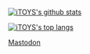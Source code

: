[![iTOYS's github stats](https://github-readme-stats.vercel.app/api?username=iTOYS&bg_color=30,e96443,904e95&title_color=fff&text_color=fff&show_icons=false&count_private=true&include_all_commits=true)](https://github.com/iTOYS)

[![iTOYS's top langs](https://github-readme-stats.vercel.app/api/top-langs/?username=iTOYS&hide=html&layout=compact)](https://github.com/iTOYS)

<a rel="me" href="https://mas.to/@itoys">Mastodon</a>
